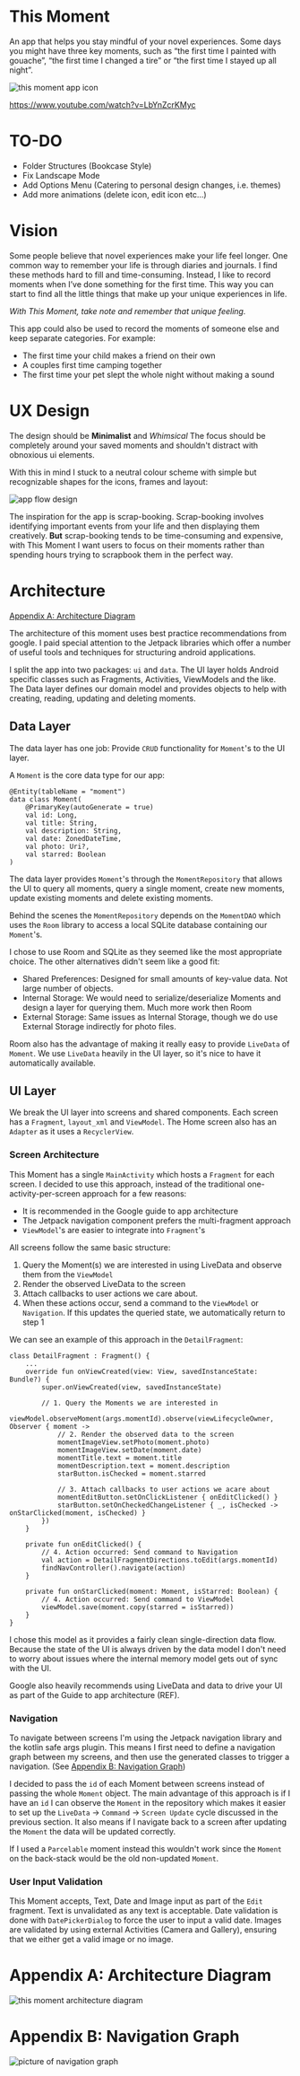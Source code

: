 # This Moment

An app that helps you stay mindful of your novel experiences. 
Some days you might have three key moments, such as “the first time I painted with gouache”, 
“the first time I changed a tire” or “the first time I stayed up all night”.
 
![this moment app icon](docs/images/this-moment-icon.png)

https://www.youtube.com/watch?v=LbYnZcrKMyc

# TO-DO

 - Folder Structures (Bookcase Style)
 - Fix Landscape Mode
 - Add Options Menu (Catering to personal design changes, i.e. themes)
 - Add more animations (delete icon, edit icon etc...)

# Vision

Some people believe that novel experiences make your life feel longer.
One common way to remember your life is through diaries and journals. 
I find these methods hard to fill and time-consuming. 
Instead, I like to record moments when I’ve done something for the first time. 
This way you can start to find all the little things that make up your unique experiences in life.

*With This Moment, take note and remember that unique feeling.*

This app could also be used to record the moments of someone else and keep separate categories. For example:

- The first time your child makes a friend on their own
- A couples first time camping together
- The first time your pet slept the whole night without making a sound

# UX Design

The design should be **Minimalist** and *Whimsical*
The focus should be completely around your saved moments and shouldn't distract with obnoxious ui elements.

With this in mind I stuck to a neutral colour scheme with simple but recognizable shapes for the icons,
frames and layout:

![app flow design](docs/images/app-flow-diagram.png)

The inspiration for the app is scrap-booking. Scrap-booking involves identifying important events from 
your life and then displaying them creatively. **But** scrap-booking tends to be time-consuming and expensive, with 
This Moment I want users to focus on their moments rather than spending hours trying to scrapbook them in the perfect 
way.


# Architecture

[Appendix A: Architecture Diagram](#Appendix-A-Architecture-Diagram)

The architecture of this moment uses best practice recommendations from google. I paid special attention
to the Jetpack libraries which offer a number of useful tools and techniques for structuring android applications.

I split the app into two packages: `ui` and `data`. The UI layer holds Android specific classes such as Fragments, 
Activities, ViewModels and the like. The Data layer defines our domain model and provides objects to help with creating, 
reading, updating and deleting moments.

## Data Layer

The data layer has one job: Provide `CRUD` functionality for `Moment`'s to the UI layer.

A `Moment` is the core data type for our app:

```
@Entity(tableName = "moment")
data class Moment(
    @PrimaryKey(autoGenerate = true)
    val id: Long,
    val title: String,
    val description: String,
    val date: ZonedDateTime,
    val photo: Uri?,
    val starred: Boolean
) 
```

The data layer provides `Moment`'s through the  `MomentRepository` that allows the UI to query all moments, query a 
single moment, create new moments, update existing moments and delete existing moments.

Behind the scenes the `MomentRepository` depends on the `MomentDAO` which uses the `Room` library to access a
local SQLite database containing our `Moment`'s.

I chose to use Room and SQLite as they seemed like the most appropriate choice. The other alternatives
didn't seem like a good fit:

- Shared Preferences: Designed for small amounts of key-value data. Not large number of objects.
- Internal Storage: We would need to serialize/deserialize Moments and design a layer for querying them. Much more work then Room
- External Storage: Same issues as Internal Storage, though we do use External Storage indirectly for photo files. 

Room also has the advantage of making it really easy to provide `LiveData` of `Moment`. We use `LiveData` heavily
in the UI layer, so it's nice to have it automatically available.

## UI Layer

We break the UI layer into screens and shared components. Each screen has a `Fragment`, `layout_xml` and `ViewModel`. The
Home screen also has an `Adapter` as it uses a `RecyclerView`. 

### Screen Architecture

This Moment has a single `MainActivity` which hosts a `Fragment` for each screen. I decided to use this approach, instead
of the traditional one-activity-per-screen approach for a few reasons:

- It is recommended in the Google guide to app architecture
- The Jetpack navigation component prefers the multi-fragment approach
- `ViewModel`'s are easier to integrate into `Fragment`'s 

All screens follow the same basic structure:

1. Query the Moment(s) we are interested in using LiveData and observe them from the `ViewModel`
2. Render the observed LiveData to the screen
3. Attach callbacks to user actions we care about. 
4. When these actions occur, send a command to the `ViewModel` or `Navigation`. If this updates the queried state, we automatically return to step 1

We can see an example of this approach in the `DetailFragment`:

```
class DetailFragment : Fragment() {
    ... 
    override fun onViewCreated(view: View, savedInstanceState: Bundle?) {
        super.onViewCreated(view, savedInstanceState)

        // 1. Query the Moments we are interested in
        viewModel.observeMoment(args.momentId).observe(viewLifecycleOwner, Observer { moment ->
            // 2. Render the observed data to the screen
            momentImageView.setPhoto(moment.photo)
            momentImageView.setDate(moment.date)
            momentTitle.text = moment.title
            momentDescription.text = moment.description
            starButton.isChecked = moment.starred

            // 3. Attach callbacks to user actions we acare about
            momentEditButton.setOnClickListener { onEditClicked() }
            starButton.setOnCheckedChangeListener { _, isChecked -> onStarClicked(moment, isChecked) }
        })
    }

    private fun onEditClicked() {
        // 4. Action occurred: Send command to Navigation
        val action = DetailFragmentDirections.toEdit(args.momentId)
        findNavController().navigate(action)
    }

    private fun onStarClicked(moment: Moment, isStarred: Boolean) {
        // 4. Action occurred: Send command to ViewModel
        viewModel.save(moment.copy(starred = isStarred))
    }
}
```

I chose this model as it provides a fairly clean single-direction data flow. Because the state of the UI is always 
driven by the data model I don't need to worry about issues where the internal memory model gets out of sync with
the UI. 

Google also heavily recommends using LiveData and data to drive your UI as part of the Guide to app architecture (REF).

### Navigation

To navigate between screens I'm using the Jetpack navigation library and the kotlin safe args plugin. This means
I first need to define a navigation graph between my screens, and then use the generated classes to trigger a
navigation. (See [Appendix B: Navigation Graph](#Appendix-B-Navigation-Graph))

I decided to pass the `id` of each Moment between screens instead of passing the whole `Moment` object. The main
advantage of this approach is if I have an `id` I can observe the `Moment` in the repository which makes it easier
to set up the `LiveData` -> `Command` -> `Screen Update` cycle discussed in the previous section. It also means if
I navigate back to a screen after updating the `Moment` the data will be updated correctly. 

If I used a `Parcelable` moment instead this wouldn't work since the `Moment` on the back-stack would be the old
non-updated `Moment`.  

### User Input Validation 

This Moment accepts, Text, Date and Image input as part of the `Edit` fragment. Text is unvalidated as any text is
acceptable. Date validation is done with `DatePickerDialog` to force the user to input a valid date. Images are
validated by using external Activities (Camera and Gallery), ensuring that we either get a valid image or no image.

# Appendix A: Architecture Diagram

![this moment architecture diagram](docs/diagrams/This%20Moment%20Architecture.png)

# Appendix B: Navigation Graph

![picture of navigation graph](docs/images/navigation.png)
